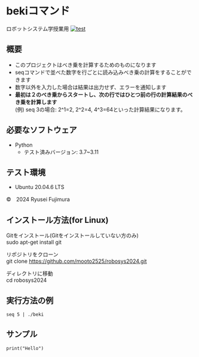 # bekiコマンド
ロボットシステム学授業用
[![test](https://github.com/mooto2525/robosys2024/actions/workflows/test.yml/badge.svg)](https://github.com/mooto2525/robosys2024/actions/workflows/test.yml)

## 概要

- このプロジェクトはべき乗を計算するためのものになります
- seqコマンドで並べた数字を行ごとに読み込みべき乗の計算をすることができます
- 数字以外を入力した場合は結果は出力せず、エラーを通知します
- **最初は２のべき乗からスタートし、次の行ではひとつ前の行の計算結果のべき乗を計算します**  
(例) seq 3の場合: 2^1=2, 2^2=4, 4^3=64といった計算結果になります。

## 必要なソフトウェア

- Python
  - テスト済みバージョン: 3.7~3.11


## テスト環境

- Ubuntu 20.04.6 LTS

©　2024 Ryusei Fujimura


## インストール方法(for Linux)
Gitをインストール(Gitをインストールしていない方のみ)  
sudo apt-get install git  
  
リポジトリをクローン  
git clone https://github.com/mooto2525/robosys2024.git  
  
ディレクトリに移動  
cd robosys2024  
  
## 実行方法の例
``` seq 5 | ./beki ```  
  
## サンプル  
``` print("Hello") ```

